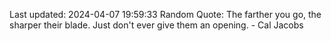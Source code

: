 Last updated: 2024-04-07 19:59:33
Random Quote: The farther you go, the sharper their blade. Just don't ever give them an opening. - Cal Jacobs